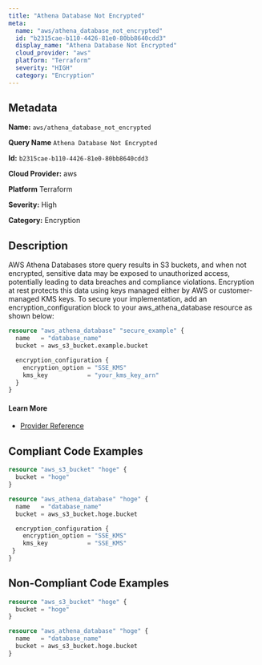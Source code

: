 ```yaml
---
title: "Athena Database Not Encrypted"
meta:
  name: "aws/athena_database_not_encrypted"
  id: "b2315cae-b110-4426-81e0-80bb8640cdd3"
  display_name: "Athena Database Not Encrypted"
  cloud_provider: "aws"
  platform: "Terraform"
  severity: "HIGH"
  category: "Encryption"
---
```

## Metadata

**Name:** `aws/athena_database_not_encrypted`

**Query Name** `Athena Database Not Encrypted`

**Id:** `b2315cae-b110-4426-81e0-80bb8640cdd3`

**Cloud Provider:** aws

**Platform** Terraform

**Severity:** High

**Category:** Encryption

## Description
AWS Athena Databases store query results in S3 buckets, and when not encrypted, sensitive data may be exposed to unauthorized access, potentially leading to data breaches and compliance violations. Encryption at rest protects this data using keys managed either by AWS or customer-managed KMS keys. To secure your implementation, add an encryption_configuration block to your aws_athena_database resource as shown below:

```terraform
resource "aws_athena_database" "secure_example" {
  name   = "database_name"
  bucket = aws_s3_bucket.example.bucket

  encryption_configuration {
    encryption_option = "SSE_KMS"
    kms_key           = "your_kms_key_arn"
  }
}
```

#### Learn More

 - [Provider Reference](https://registry.terraform.io/providers/hashicorp/aws/latest/docs/resources/athena_database#encryption_configuration)


## Compliant Code Examples
```terraform
resource "aws_s3_bucket" "hoge" {
  bucket = "hoge"
}

resource "aws_athena_database" "hoge" {
  name   = "database_name"
  bucket = aws_s3_bucket.hoge.bucket

  encryption_configuration {
    encryption_option = "SSE_KMS"
    kms_key           = "SSE_KMS"
 }
}

```
## Non-Compliant Code Examples
```terraform
resource "aws_s3_bucket" "hoge" {
  bucket = "hoge"
}

resource "aws_athena_database" "hoge" {
  name   = "database_name"
  bucket = aws_s3_bucket.hoge.bucket
}

```